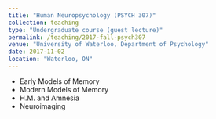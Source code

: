 ```yaml
---
title: "Human Neuropsychology (PSYCH 307)"
collection: teaching
type: "Undergraduate course (guest lecture)"
permalink: /teaching/2017-fall-psych307
venue: "University of Waterloo, Department of Psychology"
date: 2017-11-02
location: "Waterloo, ON"
---
```


* Early Models of Memory
* Modern Models of Memory
* H.M. and Amnesia
* Neuroimaging